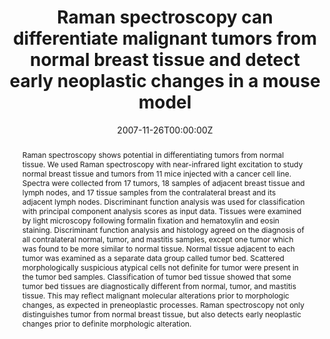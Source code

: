 ---
title: "Raman spectroscopy can differentiate malignant tumors from normal breast tissue and detect early neoplastic changes in a mouse model"
authors:
- Alex-Cao
date: "2007-11-26T00:00:00Z"
doi: "https://doi.org/10.1002/bip.20899"

# Schedule page publish date (NOT publication's date).
publishDate: "2020-08-18T00:00:00Z"

# Publication type.
# Legend: 0 = Uncategorized; 1 = Conference paper; 2 = Journal article;
# 3 = Preprint / Working Paper; 4 = Report; 5 = Book; 6 = Book section;
# 7 = Thesis; 8 = Patent
publication_types: ["2"]

# Publication name and optional abbreviated publication name.
publication: Biopolymers
publication_short: Biopolymers

abstract: "Raman spectroscopy shows potential in differentiating tumors from normal tissue. We used Raman spectroscopy with near-infrared light excitation to study normal breast tissue and tumors from 11 mice injected with a cancer cell line. Spectra were collected from 17 tumors, 18 samples of adjacent breast tissue and lymph nodes, and 17 tissue samples from the contralateral breast and its adjacent lymph nodes. Discriminant function analysis was used for classification with principal component analysis scores as input data. Tissues were examined by light microscopy following formalin fixation and hematoxylin and eosin staining. Discriminant function analysis and histology agreed on the diagnosis of all contralateral normal, tumor, and mastitis samples, except one tumor which was found to be more similar to normal tissue. Normal tissue adjacent to each tumor was examined as a separate data group called tumor bed. Scattered morphologically suspicious atypical cells not definite for tumor were present in the tumor bed samples. Classification of tumor bed tissue showed that some tumor bed tissues are diagnostically different from normal, tumor, and mastitis tissue. This may reflect malignant molecular alterations prior to morphologic changes, as expected in preneoplastic processes. Raman spectroscopy not only distinguishes tumor from normal breast tissue, but also detects early neoplastic changes prior to definite morphologic alteration."

# Summary. An optional shortened abstract.
# summary: Lorem ipsum dolor sit amet, consectetur adipiscing elit. Duis posuere tellus ac convallis placerat. Proin tincidunt magna sed ex sollicitudin condimentum.

tags:
- Raman spectroscopy
- Raman spectra
- Mouse model
- Cancer detection
- Pre-neoplastic changes
- Discriminant function analysys
- Histology

featured: false

links:
- name: Online Access
  url: https://onlinelibrary.wiley.com/doi/full/10.1002/bip.20899
# url_pdf: 
# url_code: '#'
# url_dataset: '#'
# url_poster: '#'
# url_project: ''
# url_slides: ''
# url_source: '#'
# url_video: '#'

# Featured image
# To use, add an image named `featured.jpg/png` to your page's folder. 
# image:
#   caption: ''
#   focal_point: ""
#   preview_only: false

# Associated Projects (optional).
#   Associate this publication with one or more of your projects.
#   Simply enter your project's folder or file name without extension.
#   E.g. `internal-project` references `content/project/internal-project/index.md`.
#   Otherwise, set `projects: []`.
# projects:


# Slides (optional).
#   Associate this publication with Markdown slides.
#   Simply enter your slide deck's filename without extension.
#   E.g. `slides: "example"` references `content/slides/example/index.md`.
#   Otherwise, set `slides: ""`.
slides: ""
---